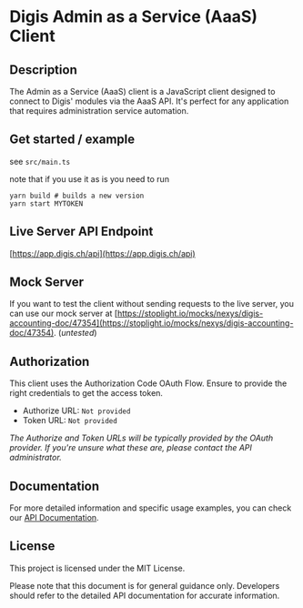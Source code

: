 # Digis Admin as a Service (AaaS) Client

## Description

The Admin as a Service (AaaS) client is a JavaScript client designed to connect to Digis' modules via the AaaS API. It's perfect for any application that requires administration service automation.

## Get started / example

see `src/main.ts`

note that if you use it as is you need to run

```
yarn build # builds a new version
yarn start MYTOKEN
```

## Live Server API Endpoint

[https://app.digis.ch/api](https://app.digis.ch/api)

## Mock Server

If you want to test the client without sending requests to the live server, you can use our mock server at [https://stoplight.io/mocks/nexys/digis-accounting-doc/47354](https://stoplight.io/mocks/nexys/digis-accounting-doc/47354). (_untested_)

## Authorization

This client uses the Authorization Code OAuth Flow. Ensure to provide the right credentials to get the access token.

- Authorize URL: `Not provided`
- Token URL: `Not provided`

_The Authorize and Token URLs will be typically provided by the OAuth provider. If you're unsure what these are, please contact the API administrator._

## Documentation

For more detailed information and specific usage examples, you can check our [API Documentation](https://nexys.stoplight.io/docs/digis-accounting-doc/fc90c18ee0256-admin-as-a-service-aaa-s).

## License

This project is licensed under the MIT License.

Please note that this document is for general guidance only. Developers should refer to the detailed API documentation for accurate information.
